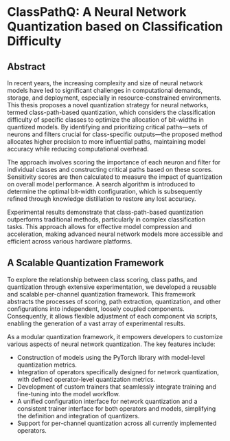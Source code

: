 # ClassPathQ: A Neural Network Quantization based on Classification Difficulty

## Abstract
In recent years, the increasing complexity and size of neural network models have led to significant challenges in computational demands, storage, and deployment, especially in resource-constrained environments. This thesis proposes a novel quantization strategy for neural networks, termed class-path-based quantization, which considers the classification difficulty of specific classes to optimize the allocation of bit-widths in quantized models. By identifying and prioritizing critical paths—sets of neurons and filters crucial for class-specific outputs—the proposed method allocates higher precision to more influential paths, maintaining model accuracy while reducing computational overhead.

The approach involves scoring the importance of each neuron and filter for individual classes and constructing critical paths based on these scores. Sensitivity scores are then calculated to measure the impact of quantization on overall model performance. A search algorithm is introduced to determine the optimal bit-width configuration, which is subsequently refined through knowledge distillation to restore any lost accuracy.

Experimental results demonstrate that class-path-based quantization outperforms traditional methods, particularly in complex classification tasks. This approach allows for effective model compression and acceleration, making advanced neural network models more accessible and efficient across various hardware platforms.

## A Scalable Quantization Framework
To explore the relationship between class scoring, class paths, and quantization through extensive experimentation, we developed a reusable and scalable per-channel quantization framework. This framework abstracts the processes of scoring, path extraction, quantization, and other configurations into independent, loosely coupled components. Consequently, it allows flexible adjustment of each component via scripts, enabling the generation of a vast array of experimental results.

As a modular quantization framework, it empowers developers to customize various aspects of neural network quantization. The key features include:

* Construction of models using the PyTorch library with model-level quantization metrics.
* Integration of operators specifically designed for network quantization, with defined operator-level quantization metrics.
* Development of custom trainers that seamlessly integrate training and fine-tuning into the model workflow.
* A unified configuration interface for network quantization and a consistent trainer interface for both operators and models, simplifying the definition and integration of quantizers.
* Support for per-channel quantization across all currently implemented operators.

